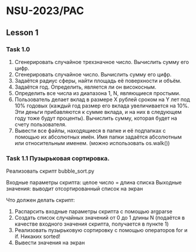 # NSU-2023/PAC

## Lesson 1

### Task 1.0
1. Сгенерировать случайное трехзначное число. Вычислить сумму его цифр.
2. Сгенерировать случайное число. Вычислить сумму его цифр.
3. Задаётся радиус сферы, найти площадь её поверхности и объём.
4. Задаётся год. Определить, является ли он високосным.
5. Определить все числа из диапазона 1, N, являющиеся простыми.
6. Пользователь делает вклад в размере X рублей сроком на Y лет под 10% годовых (каждый год размер его вклада увеличивается на 10%. Эти деньги прибавляются к сумме вклада, и на них в следующем году тоже будут проценты). Вычислить сумму, которая будет на счету пользователя.
7. Вывести все файлы, находящиеся в папке и её подпапках с помощью их абсолютных имён. Имя папки задаётся абсолютным или относительным именем. (можно использовать os.walk())

### Task 1.1 Пузырьковая сортировка.
Реализовать скрипт bubble_sort.py

Входные параметры скрипта: целое число = длина списка Выходные значения: выводит отсортированный список на экран

Что должен делать скрипт:

1. Распарсить входные параметры скрипта с помощью argparse
2. Создать список случайных значений от 0 до 1 длины N (подаётся в качестве входного значения скрипта, получается в пункте 1)
3. Реализовать пузырьковую сортировку с помощью операторов for и if. Никаких sorted!
4. Вывести значения на экран